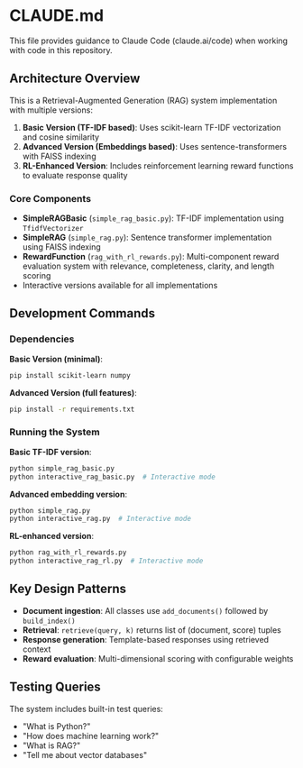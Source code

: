 # CLAUDE.md

This file provides guidance to Claude Code (claude.ai/code) when working with code in this repository.

## Architecture Overview

This is a Retrieval-Augmented Generation (RAG) system implementation with multiple versions:

1. **Basic Version (TF-IDF based)**: Uses scikit-learn TF-IDF vectorization and cosine similarity
2. **Advanced Version (Embeddings based)**: Uses sentence-transformers with FAISS indexing
3. **RL-Enhanced Version**: Includes reinforcement learning reward functions to evaluate response quality

### Core Components

- **SimpleRAGBasic** (`simple_rag_basic.py`): TF-IDF implementation using `TfidfVectorizer`
- **SimpleRAG** (`simple_rag.py`): Sentence transformer implementation using FAISS indexing
- **RewardFunction** (`rag_with_rl_rewards.py`): Multi-component reward evaluation system with relevance, completeness, clarity, and length scoring
- Interactive versions available for all implementations

## Development Commands

### Dependencies

**Basic Version (minimal)**:
```bash
pip install scikit-learn numpy
```

**Advanced Version (full features)**:
```bash
pip install -r requirements.txt
```

### Running the System

**Basic TF-IDF version**:
```bash
python simple_rag_basic.py
python interactive_rag_basic.py  # Interactive mode
```

**Advanced embedding version**:
```bash
python simple_rag.py
python interactive_rag.py  # Interactive mode
```

**RL-enhanced version**:
```bash
python rag_with_rl_rewards.py
python interactive_rag_rl.py  # Interactive mode
```

## Key Design Patterns

- **Document ingestion**: All classes use `add_documents()` followed by `build_index()`
- **Retrieval**: `retrieve(query, k)` returns list of (document, score) tuples
- **Response generation**: Template-based responses using retrieved context
- **Reward evaluation**: Multi-dimensional scoring with configurable weights

## Testing Queries

The system includes built-in test queries:
- "What is Python?"
- "How does machine learning work?"
- "What is RAG?"
- "Tell me about vector databases"